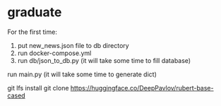 # graduate

For the first time:
1. put new_news.json file to db directory
2. run docker-compose.yml
3. run db/json_to_db.py (it will take some time to fill database)


run main.py (it will take some time to generate dict)

git lfs install
git clone https://huggingface.co/DeepPavlov/rubert-base-cased